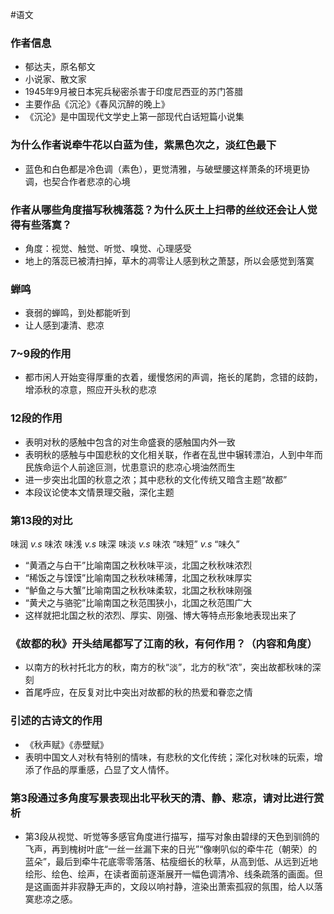 #语文 
### 作者信息
- 郁达夫，原名郁文
- 小说家、散文家
- 1945年9月被日本宪兵秘密杀害于印度尼西亚的苏门答腊
- 主要作品《沉沦》《春风沉醉的晚上》
- 《沉沦》是中国现代文学史上第一部现代白话短篇小说集
### 为什么作者说牵牛花以白蓝为佳，紫黑色次之，淡红色最下
- 蓝色和白色都是冷色调（素色），更觉清雅，与破壁腰这样萧条的环境更协调，也契合作者悲凉的心境
### 作者从哪些角度描写秋槐落蕊？为什么灰土上扫帚的丝纹还会让人觉得有些落寞？
- 角度：视觉、触觉、听觉、嗅觉、心理感受
- 地上的落蕊已被清扫掉，草木的凋零让人感到秋之萧瑟，所以会感觉到落寞
### 蝉鸣
- 衰弱的蝉鸣，到处都能听到
- 让人感到凄清、悲凉
### 7~9段的作用
- 都市闲人开始变得厚重的衣着，缓慢悠闲的声调，拖长的尾韵，念错的歧韵，增添秋的凉意，照应开头秋的悲凉
### 12段的作用
- 表明对秋的感触中包含的对生命盛衰的感触国内外一致
- 表明秋的感触与中国悲秋的文化相关联，作者在乱世中辗转漂泊，人到中年而民族命运个人前途叵测，忧患意识的悲凉心境油然而生
- 进一步突出北国的秋意之浓；其中悲秋的文化传统又暗含主题“故都”
- 本段议论使本文情景理交融，深化主题
### 第13段的对比
味润   *v.s*   味浓
味浅   *v.s*   味深
味淡   *v.s*   味浓
“味短”  *v.s* “味久”
- “黄酒之与白干”比喻南国之秋秋味平淡，北国之秋秋味浓烈
- “稀饭之与馍馍”比喻南国之秋秋味稀薄，北国之秋秋味厚实
- “鲈鱼之与大蟹”比喻南国之秋秋味柔软，北国之秋秋味刚强
- “黄犬之与骆驼”比喻南国之秋范围狭小，北国之秋范围广大
- 这样就把北国之秋的浓烈、厚实、刚强、博大等特点形象地表现出来了
### 《故都的秋》开头结尾都写了江南的秋，有何作用？（内容和角度）
- 以南方的秋衬托北方的秋，南方的秋“淡”，北方的秋“浓”，突出故都秋味的深刻
- 首尾呼应，在反复对比中突出对故都的秋的热爱和眷恋之情
### 引述的古诗文的作用
- 《秋声赋》《赤壁赋》
- 表明中国文人对秋有特别的情味，有悲秋的文化传统；深化对秋味的玩索，增添了作品的厚重感，凸显了文人情怀。
### 第3段通过多角度写景表现出北平秋天的清、静、悲凉，请对比进行赏析
- 第3段从视觉、听觉等多感官角度进行描写，描写对象由碧绿的天色到驯鸽的飞声，再到槐树叶底“一丝一丝漏下来的日光”“像喇叭似的牵牛花（朝荣）的蓝朵”，最后到牵牛花底零零落落、枯瘦细长的秋草，从高到低、从远到近地绘形、绘色、绘声，在读者面前逐渐展开一幅色调清冷、线条疏落的画面。但是这画面并非寂静无声的，文段以响衬静，渲染出萧索孤寂的氛围，给人以落寞悲凉之感。
